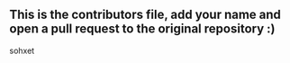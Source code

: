 ## This is the contributors file, add your name and open a pull request to the original repository :)
sohxet
